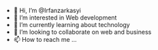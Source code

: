 - 👋 Hi, I’m @Irfanzarkasyi
- 👀 I’m interested in Web development
- 🌱 I’m currently learning about technology
- 💞️ I’m looking to collaborate on web and business
- 📫 How to reach me ...

<!---
Irfanzarkasyi/Irfanzarkasyi is a ✨ special ✨ repository because its `README.md` (this file) appears on your GitHub profile.
You can click the Preview link to take a look at your changes.
--->
